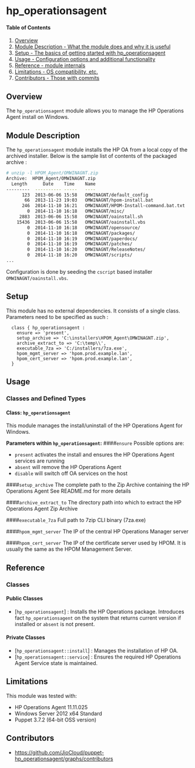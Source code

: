 # hp_operationsagent

#### Table of Contents

1. [Overview](#overview)
2. [Module Description - What the module does and why it is useful](#module-description)
3. [Setup - The basics of getting started with hp_operationsagent](#setup)
4. [Usage - Configuration options and additional functionality](#usage)
5. [Reference - module internals](#reference)
6. [Limitations - OS compatibility, etc.](#limitations)
7. [Contributors - Those with commits](#contributors)


## Overview

The `hp_operationsagent` module allows you to manage the HP Operations Agent install on Windows.


## Module Description

The `hp_operationsagent` module installs the HP OA from a local copy of the archived installer.
Below is the sample list of contents of the packaged archive : 

```bash
# unzip -l HPOM_Agent/OMWINAGNT.zip 
Archive:  HPOM_Agent/OMWINAGNT.zip
  Length      Date    Time    Name
---------  ---------- -----   ----
      123  2013-06-06 15:58   OMWINAGNT/default_config
       66  2013-11-23 19:03   OMWINAGNT/hpom-install.bat
      246  2014-11-10 16:21   OMWINAGNT/HPOM-Install-command.bat.txt
        0  2014-11-10 16:18   OMWINAGNT/misc/
     2883  2013-06-06 15:58   OMWINAGNT/oainstall.sh
    15436  2013-06-06 15:58   OMWINAGNT/oainstall.vbs
        0  2014-11-10 16:18   OMWINAGNT/opensource/
        0  2014-11-10 16:18   OMWINAGNT/packages/
        0  2014-11-10 16:19   OMWINAGNT/paperdocs/
        0  2014-11-10 16:19   OMWINAGNT/patches/
        0  2014-11-10 16:20   OMWINAGNT/ReleaseNotes/
        0  2014-11-10 16:20   OMWINAGNT/scripts/
...
```

Configuration is done by seeding the `cscript` based installer `OMWINAGNT/oainstall.vbs`.

## Setup

This module has no external dependencies. It consists of a single class. Parameters need to be specified as such :

```puppet
  class { hp_operationsagent :
    ensure => 'present',
    setup_archive => 'C:\installers\HPOM_Agent\OMWINAGNT.zip',
    archive_extract_to => 'C:\temp\\',
    executable_7za => 'C:/installers/7za.exe',
    hpom_mgmt_server => 'hpom.prod.example.lan',
    hpom_cert_server => 'hpom.prod.example.lan',
  }
```

## Usage

### Classes and Defined Types

#### Class: `hp_operationsagent`
This module manages the install/uninstall of the HP Operations Agent for Windows.

**Parameters within `hp_operationsagent`:**
####`ensure`
Possible options are:
* `present` activates the install and ensures the HP Operations Agent services are running
* `absent` will remove the HP Operations Agent
* `disable` will switch off OA services on the host

####`setup_archive`
The complete path to the Zip Archive containing the HP Operations Agent
See README.md for more details

####`archive_extract_to`
The directory path into which to extract the HP Operations Agent Zip Archive

####`executable_7za`
Full path to 7zip CLI binary (7za.exe)

####`hpom_mgmt_server`
The IP of the central HP Operations Manager server 

####`hpom_cert_server`
The IP of the certificate server used by HPOM. It is usually the same as the HPOM Management Server.


## Reference

### Classes

#### Public Classes
* [`hp_operationsagent`] : Installs the HP Operations package. Introduces fact `hp_operationsagent` on the system that returns current version if installed or `absent` is not present.

#### Private Classes
* [`hp_operationsagent::install`] : Manages the installation of HP OA.
* [`hp_operationsagent::service`] : Ensures the required HP Operations Agent Service state is maintained.

## Limitations

This module was tested with:

* HP Operations Agent 11.11.025
* Windows Server 2012 x64 Standard
* Puppet 3.7.2 (64-bit OSS version)

## Contributors

* https://github.com/JioCloud/puppet-hp_operationsagent/graphs/contributors

